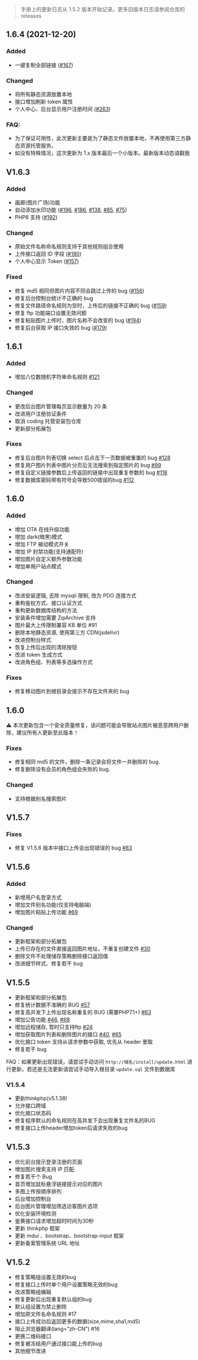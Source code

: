 > 手册上的更新日志从 1.5.2 版本开始记录。更多旧版本日志请参阅仓库的 releases

## 1.6.4 (2021-12-20)
### Added
- 一键复制全部链接 ([#167](https://github.com/lsky-org/lsky-pro/issues/167))
### Changed
- 将所有静态资源放置本地
- 接口增加刷新 token 属性
- 个人中心、后台显示用户注册时间 ([#263](https://github.com/lsky-org/lsky-pro/issues/263))
### FAQ:

- 为了保证可用性，此次更新主要是为了静态文件放置本地，不再使用第三方静态资源托管服务。
- 如没有特殊情况，这次更新为 1.x 版本最后一个小版本。最新版本动态请戳我

## V1.6.3
### Added
- 画廊(图片广场)功能
- 自动添加水印功能 ([#196](https://github.com/lsky-org/lsky-pro/issues/196), [#186](https://github.com/lsky-org/lsky-pro/issues/186), [#138](https://github.com/lsky-org/lsky-pro/issues/138), [#85](https://github.com/lsky-org/lsky-pro/issues/85), [#75](https://github.com/lsky-org/lsky-pro/issues/75))
- PHP8 支持 ([#192](https://github.com/lsky-org/lsky-pro/issues/192))
### Changed
- 原始文件名称命名规则支持于其他规则组合使用
- 上传接口返回 ID 字段 ([#180](https://github.com/lsky-org/lsky-pro/issues/180))
- 个人中心显示 Token ([#157](https://github.com/lsky-org/lsky-pro/issues/157))
### Fixed
- 修复 md5 相同但图片内容不同会跳过上传的 bug ([#156](https://github.com/lsky-org/lsky-pro/issues/156))
- 修复后台控制台统计不正确的 bug
- 修复文件路径命名规则为空时，上传后的链接不正确的 bug ([#159](https://github.com/lsky-org/lsky-pro/issues/159))
- 修复 ftp 功能端口设置无效问题
- 修复粘贴图片上传时，图片名称不会改变的 bug ([#194](https://github.com/lsky-org/lsky-pro/issues/194))
- 修复后台获取 IP 接口失效的 bug ([#179](https://github.com/lsky-org/lsky-pro/issues/179))

## 1.6.1
### Added
- 增加八位数随机字符串命名规则 [#121](https://github.com/lsky-org/lsky-pro/issues/121)
### Changed
- 更改后台图片管理每页显示数量为 20 条
- 改进用户注册验证条件
- 取消 coding 托管安装包仓库
- 更新部分拓展包
### Fixes
- 修复后台图片列表切换 select 后点击下一页数据被重置的 bug [#128](https://github.com/lsky-org/lsky-pro/issues/128)
- 修复用户图片列表中图片分页后无法搜索到指定图片的 bug [#99](https://github.com/lsky-org/lsky-pro/issues/99)
- 修复自定义链接参数后上传返回的链接中出现重复参数的 bug [#118](https://github.com/lsky-org/lsky-pro/issues/118)
- 修复数据库密码带有符号会导致500错误的bug [#112](https://github.com/lsky-org/lsky-pro/issues/112)

## 1.6.0
### Added
- 增加 OTA 在线升级功能
- 增加 dark(暗黑)模式
- 增加 FTP 被动模式开关
- 增加 IP 封禁功能(支持通配符)
- 增加图片自定义额外参数功能
- 增加单用户站点模式
### Changed
- 改进安装逻辑, 去除 mysqli 限制, 改为 PDO 连接方式
- 重构鉴权方式、接口认证方式
- 重构更新数据库结构的方法
- 安装条件增加需要 ZipArchive 支持
- 图片最大上传限制兼容 KB 单位 #91
- 删除本地静态资源, 使用第三方 CDN(jsdelivr)
- 改进控制台样式
- 恢复上传后出现的清除按钮
- 改进 token 生成方式
- 改进角色组、列表等多选操作方式
### Fixes
- 修复移动图片到根目录会提示不存在文件夹的 bug

## 1.6.0

⚠️ 本次更新包含一个安全质量修复，该问题可能会导致站点图片被恶意跨用户删除，建议所有人更新至此版本！
### Fixes
- 修复相同 md5 的文件，删除一条记录会将文件一并删除的 bug.
- 修复删除没有会员的角色组会失败的 bug.
### Changed
- 支持根据别名搜索图片

## V1.5.7
### Fixes
- 修复 V1.5.6 版本中接口上传会出现错误的 bug [#83](https://github.com/lsky-org/lsky-pro/issues/83)

## V1.5.6
### Added
- 新增用户名登录方式
- 增加文件别名功能(仅支持电脑端)
- 增加图片粘贴上传功能 [#69](https://github.com/lsky-org/lsky-pro/issues/69)
### Changed
- 更新框架和部分拓展包
- 上传已存在的文件直接返回图片地址，不重复创建文件 [#30](https://github.com/lsky-org/lsky-pro/issues/30)
- 删除文件不处理储存策略删除接口返回值
- 改进细节样式、修复若干 bug

## V1.5.5
- 更新框架和部分拓展包
- 修复统计数据不准确的 BUG [#57](https://github.com/lsky-org/lsky-pro/issues/57)
- 修复高并发下上传出现名称重复的 BUG (需要PHP7.1+) [#63](https://github.com/lsky-org/lsky-pro/issues/63)
- 增加公告功能 [#46](https://github.com/lsky-org/lsky-pro/issues/46), [#68](https://github.com/lsky-org/lsky-pro/issues/68)
- 增加远程储存, 暂时只支持ftp [#24](https://github.com/lsky-org/lsky-pro/issues/24)
- 增加获取图片列表和删除图片的接口 [#40](https://github.com/lsky-org/lsky-pro/issues/40), [#65](https://github.com/lsky-org/lsky-pro/issues/65)
- 优化接口 token 支持从请求参数中获取, 优先从 header 里取
- 修复若干 bug

FAQ：如果更新出现错误，请尝试手动访问 `http://域名/install/update.html` 进行更新，若还是无法更新请尝试手动导入根目录 `update.sql` 文件到数据库

### V1.5.4
- 更新thinkphp(v5.1.38)
- 允许接口跨域
- 优化接口状态码
- 修复程序默认的命名规则在高并发下会出现重复文件名的BUG
- 修复接口上传header增加token后请求失败的bug

## V1.5.3
- 优化前台提示登录注册的页面
- 增加图片搜索支持 IP 匹配
- 修复若干个 Bug
- 首页增加鼠标悬浮链接提示对应的图片
- 多图上传按顺序排列
- 后台增加控制台
- 后台图片管理增加筛选访客图片选项
- 优化安装环境检测
- 鉴黄接口请求增加超时时间为30秒
- 更新 thinkphp 框架
- 更新 mdui 、bootstrap、bootstrap-input 框架
- 更新备案管理系统 URL 地址

## V1.5.2
- 修复策略组设置无效的bug
- 修复接口上传时单个用户设置策略无效的bug
- 改进策略组编辑
- 修复更新后出现重复默认组的bug
- 默认组设置为禁止删除
- 增加原文件名命名规则 #17
- 接口上传成功后返回更多的数据(size,mime,sha1,md5)
- 阻止浏览器翻译(lang="zh-CN") #16
- 更换二维码接口
- 修复被冻结用户通过接口能上传的bug
- 其他细节改进